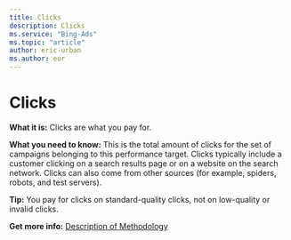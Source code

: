 ```yaml
---
title: Clicks
description: Clicks
ms.service: "Bing-Ads"
ms.topic: "article"
author: eric-urban
ms.author: eur
---
```


# Clicks

**What it is:**     Clicks are what you pay for.

**What you need to know:**    This is the total amount of clicks for the set of campaigns belonging to this performance target. Clicks typically include a customer clicking on a search results page or on a website on the search network. Clicks can also come from other sources (for example, spiders, robots, and test servers).

**Tip:**   You pay for clicks on standard-quality clicks, not on low-quality or invalid clicks.

**Get more info:**     [Description of Methodology](https://go.microsoft.com/fwlink?LinkId=550982)


